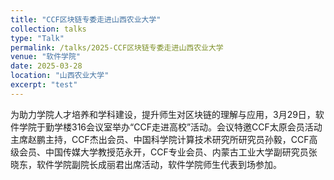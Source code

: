 ```yaml
---
title: "CCF区块链专委走进山西农业大学"
collection: talks
type: "Talk"
permalink: /talks/2025-CCF区块链专委走进山西农业大学
venue: "软件学院"
date: 2025-03-28
location: "山西农业大学"
excerpt: "test"
---
```


为助力学院人才培养和学科建设，提升师生对区块链的理解与应用，3月29日，软件学院于勤学楼316会议室举办“CCF走进高校”活动。会议特邀CCF太原会员活动主席赵鹏主持，CCF杰出会员、中国科学院计算技术研究所研究员孙毅，CCF高级会员、中国传媒大学教授范永开，CCF专业会员、内蒙古工业大学副研究员张晓东，软件学院副院长成丽君出席活动，软件学院师生代表到场参加。
